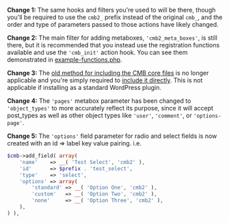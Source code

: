 **Change 1:** The same hooks and filters you're used to will be there, though you'll be required to use the `cmb2_` prefix instead of the original `cmb_`, and the order and type of parameters passed to those actions have likely changed.

**Change 2:** The main filter for adding metaboxes, `'cmb2_meta_boxes'`, is still there, but it is recommended that you instead use the registration functions available and use the `'cmb_init'` action hook. You can see them demonstrated in [example-functions.php](https://github.com/WebDevStudios/CMB2/blob/master/example-functions.php).

**Change 3:** The [old method for including the CMB core files](https://github.com/WebDevStudios/Custom-Metaboxes-and-Fields-for-WordPress/blob/master/example-functions.php#L406-L415) is no longer applicable and you're simply required to [include it directly](https://github.com/WebDevStudios/CMB2/blob/master/example-functions.php#L14). This is not applicable if installing as a standard WordPress plugin.

**Change 4:** The `'pages'` metabox parameter has been changed to `'object_types'` to more accurately reflect its purpose, since it will accept post_types as well as other object types like `'user'`, `'comment'`, or `'options-page'`.

**Change 5:** The `'options'` field parameter for radio and select fields is now created with an id => label key value pairing. i.e.
```php
$cmb->add_field( array(
	'name'    => __( 'Test Select', 'cmb2' ),
	'id'      => $prefix . 'test_select',
	'type'    => 'select',
	'options' => array(
		'standard' => __( 'Option One', 'cmb2' ),
		'custom'   => __( 'Option Two', 'cmb2' ),
		'none'     => __( 'Option Three', 'cmb2' ),
	),
) ),
```
